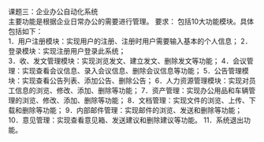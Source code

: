课题三：企业办公自动化系统  
        主要功能是根据企业日常办公的需要进行管理。 
        要求：  包括10大功能模块。具体包括如下：  
        1．用户注册模块：实现用户的注册、注册时用户需要输入基本的个人信息； 
        2．登录模块：实现注册用户登录此系统；  
        3．收、发文管理模块：实现浏览发文、建立发文、删除发文等功能； 
        4．会议管理：实现查看会议信息、录入会议信息、删除会议信息等功能； 
        5．公告管理模块：实现查看公告列表、添加公告、删除公告； 
        6．人力资源管理模块：实现对员工信息的浏览、修改、添加、删除等功能； 
        7．资产管理：实现办公用品和车辆管理的浏览、修改、添加、删除等功能； 
        8．文档管理：实现文件的浏览、上传、下载和删除等功能； 
        9．内部邮件管理：实现邮件的浏览、发送和删除等功能； 
        10．意见管理：实现查看意见箱、发送建议和删除建议等功能。 
        11．系统退出功能。
